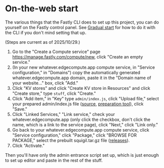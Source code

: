 # On-the-web start

The various things that the Fastly CLI does to set up this project, you can do yourself on the Fastly control panel.
See [Gradual start](gradual-start.md) for how to do it with the CLI if you don't mind setting that up.

(Steps are current as of 2025/10/29.)

1. Go to the "Create a Compute service" page https://manage.fastly.com/compute/new, click "Create an empty service."
1. (In your new whatever.edgecompute.app compute service, in "Service configuration," in "Domains") copy the automatically generated whatever.edgecompute.app domain, paste it in the "Domain name of your website..." box, click "Add."
1. Click "KV stores" and click "Create KV store in Resources" and click "Create store," type `stuff`, click "Create."
1. Click "Add item," in "Key" type `admin/index.js`, click "Upload file," select your prepared admin/index.js file ([source](../init/admin/index.js), [preparation tool](https://squigil.edgecompute.app/admin-setup.html)), click "Save."
1. Click "Linked Services," "Link service," check your whatever.edgecompute.app (only click the checkbox, don't click the name, which is a link to the service page), click "Next," click "Link only."
1. Go back to your whatever.edgecompute.app compute service, click "Service configuration," click "Package," click "BROWSE FOR PACKAGE," select the prebuilt squigil.tar.gz file ([releases](https://github.com/wh0/squigil/releases)).
1. Click "Activate."

Then you'll have only the admin entrance script set up, which is just enough to set up editor and paste in the rest of the stuff.
